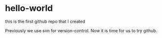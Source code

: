 # hello-world
this is the first github repo that I created

Previously we use svn for version-control. Now it is time for us to try github.
